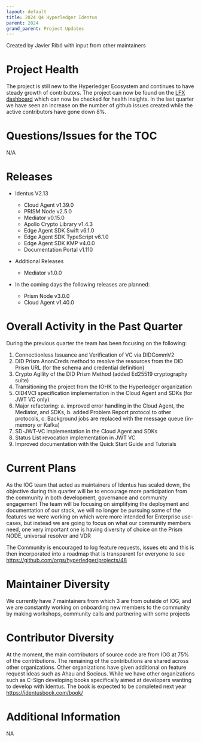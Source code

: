 ```yaml
---
layout: default
title: 2024 Q4 Hyperledger Identus
parent: 2024
grand_parent: Project Updates
---
```

Created by Javier Ribó with input from other maintainers


# Project Health

The project is still new to the Hyperledger Ecosystem and continues to have steady growth of contributors.
The project can now be found on the [LFX dashboard](https://insights.lfx.linuxfoundation.org/foundation/lf-decentralized-trust/overview/github?project=identus&routedFrom=Github&bestPractice=false&repository=all&dateFilters=Last%20Quarter&dateRange=2024-07-01%20to%202024-09-30&compare=PP&granularity=week&hideBots=true) which can now be checked for health insights. In the last quarter we have seen an increase on the number of github issues created while the active contributors have gone down 8%.


# Questions/Issues for the TOC

N/A

# Releases

  * Identus V2.13
    * Cloud Agent v1.39.0
    * PRISM Node v2.5.0
    * Mediator v0.15.0
    * Apollo Crypto Library v1.4.3
    * Edge Agent SDK Swift v6.1.0
    * Edge Agent SDK TypeScript v6.1.0
    * Edge Agent SDK KMP v4.0.0
    * Documentation Portal v1.110

  * Additional Releases
    * Mediator v1.0.0

  * In the coming days the following releases are planned:
    * Prism Node v3.0.0
    * Cloud Agent v1.40.0


# Overall Activity in the Past Quarter

During the previous quarter the team has been focusing on the following:
1. Connectionless Issuance and Verification of VC via DIDCommV2
2. DID Prism AnonCreds method to resolve the resources from the DID Prism URL (for the schema and credential definition)
3. Crypto Agility of the DID Prism Method (added Ed25519 cryptography suite)
4. Transitioning the project from the IOHK to the Hyperledger organization
5. OID4VCI specification implementation in the Cloud Agent and SDKs (for JWT VC only)
6. Major refactoring: 
    a. improved error handling in the Cloud Agent, the Mediator, and SDKs, 
    b. added Problem Report protocol to other protocols,
    c. Background jobs are replaced with the message queue (in-memory or Kafka)
7. SD-JWT-VC implementation in the Cloud Agent and SDKs
8. Status List revocation implementation in JWT VC
9. Improved documentation with the Quick Start Guide and Tutorials



# Current Plans

As the IOG team that acted as maintainers of Identus has scaled down, the objective during this quarter will be to encourage more participation from the community in both development, governance and community engagement
The team will be focusing on simplifying the deployment and documentation of our stack, we will no longer be pursuing some of the features we were working on which were more intended for Enterprise use-cases, but instead we are going to focus on what our community members need, one very important one is having diversity of choice on the Prism NODE, universal resolver and VDR

The Community is encouraged to log feature requests, issues etc and this is then incorporated into a roadmap that is transparent for everyone to see https://github.com/orgs/hyperledger/projects/48



# Maintainer Diversity

We currently have 7 maintainers from which 3 are from outside of IOG, and we are constantly working on onboarding new members to the community by making workshops, community calls and partnering with some projects

# Contributor Diversity

At the moment, the main contributors of source code are from IOG at 75% of the contributions.
The remaining of the contributions are shared across other organizations.
Other organizations have given additional on feature request ideas such as Ahau and Socious. While we have other organizations such as C-Sign developing books specifically aimed at developers wanting to develop with Identus. The book is expected to be completed next year https://identusbook.com/book/



# Additional Information

NA

